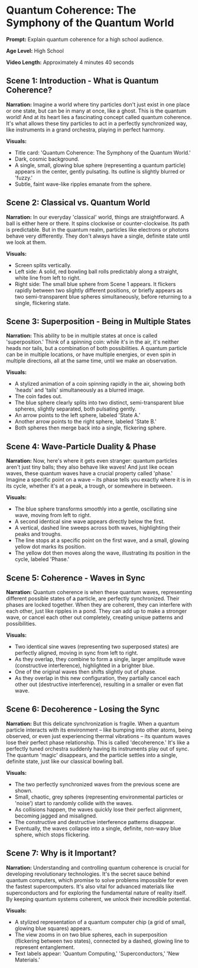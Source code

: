# Quantum Coherence: The Symphony of the Quantum World

**Prompt:** Explain quantum coherence for a high school audience.

**Age Level:** High School

**Video Length:** Approximately 4 minutes 40 seconds

## Scene 1: Introduction - What is Quantum Coherence?

**Narration:** Imagine a world where tiny particles don't just exist in one place or one state, but can be in many at once, like a ghost. This is the quantum world! And at its heart lies a fascinating concept called quantum coherence. It's what allows these tiny particles to act in a perfectly synchronized way, like instruments in a grand orchestra, playing in perfect harmony.

**Visuals:**
- Title card: 'Quantum Coherence: The Symphony of the Quantum World.'
- Dark, cosmic background.
- A single, small, glowing blue sphere (representing a quantum particle) appears in the center, gently pulsating. Its outline is slightly blurred or 'fuzzy.'
- Subtle, faint wave-like ripples emanate from the sphere.

## Scene 2: Classical vs. Quantum World

**Narration:** In our everyday 'classical' world, things are straightforward. A ball is either here or there. It spins clockwise or counter-clockwise. Its path is predictable. But in the quantum realm, particles like electrons or photons behave very differently. They don't always have a single, definite state until we look at them.

**Visuals:**
- Screen splits vertically.
- Left side: A solid, red bowling ball rolls predictably along a straight, white line from left to right.
- Right side: The small blue sphere from Scene 1 appears. It flickers rapidly between two slightly different positions, or briefly appears as two semi-transparent blue spheres simultaneously, before returning to a single, flickering state.

## Scene 3: Superposition - Being in Multiple States

**Narration:** This ability to be in multiple states at once is called 'superposition.' Think of a spinning coin: while it's in the air, it's neither heads nor tails, but a combination of both possibilities. A quantum particle can be in multiple locations, or have multiple energies, or even spin in multiple directions, all at the same time, until we make an observation.

**Visuals:**
- A stylized animation of a coin spinning rapidly in the air, showing both 'heads' and 'tails' simultaneously as a blurred image.
- The coin fades out.
- The blue sphere clearly splits into two distinct, semi-transparent blue spheres, slightly separated, both pulsating gently.
- An arrow points to the left sphere, labeled 'State A.'
- Another arrow points to the right sphere, labeled 'State B.'
- Both spheres then merge back into a single, flickering sphere.

## Scene 4: Wave-Particle Duality & Phase

**Narration:** Now, here's where it gets even stranger: quantum particles aren't just tiny balls; they also behave like waves! And just like ocean waves, these quantum waves have a crucial property called 'phase.' Imagine a specific point on a wave – its phase tells you exactly where it is in its cycle, whether it's at a peak, a trough, or somewhere in between.

**Visuals:**
- The blue sphere transforms smoothly into a gentle, oscillating sine wave, moving from left to right.
- A second identical sine wave appears directly below the first.
- A vertical, dashed line sweeps across both waves, highlighting their peaks and troughs.
- The line stops at a specific point on the first wave, and a small, glowing yellow dot marks its position.
- The yellow dot then moves along the wave, illustrating its position in the cycle, labeled 'Phase.'

## Scene 5: Coherence - Waves in Sync

**Narration:** Quantum coherence is when these quantum waves, representing different possible states of a particle, are perfectly synchronized. Their phases are locked together. When they are coherent, they can interfere with each other, just like ripples in a pond. They can add up to make a stronger wave, or cancel each other out completely, creating unique patterns and possibilities.

**Visuals:**
- Two identical sine waves (representing two superposed states) are perfectly aligned, moving in sync from left to right.
- As they overlap, they combine to form a single, larger amplitude wave (constructive interference), highlighted in a brighter blue.
- One of the original waves then shifts slightly out of phase.
- As they overlap in this new configuration, they partially cancel each other out (destructive interference), resulting in a smaller or even flat wave.

## Scene 6: Decoherence - Losing the Sync

**Narration:** But this delicate synchronization is fragile. When a quantum particle interacts with its environment – like bumping into other atoms, being observed, or even just experiencing thermal vibrations – its quantum waves lose their perfect phase relationship. This is called 'decoherence.' It's like a perfectly tuned orchestra suddenly having its instruments play out of sync. The quantum 'magic' disappears, and the particle settles into a single, definite state, just like our classical bowling ball.

**Visuals:**
- The two perfectly synchronized waves from the previous scene are shown.
- Small, chaotic, grey spheres (representing environmental particles or 'noise') start to randomly collide with the waves.
- As collisions happen, the waves quickly lose their perfect alignment, becoming jagged and misaligned.
- The constructive and destructive interference patterns disappear.
- Eventually, the waves collapse into a single, definite, non-wavy blue sphere, which stops flickering.

## Scene 7: Why is it Important?

**Narration:** Understanding and controlling quantum coherence is crucial for developing revolutionary technologies. It's the secret sauce behind quantum computers, which promise to solve problems impossible for even the fastest supercomputers. It's also vital for advanced materials like superconductors and for exploring the fundamental nature of reality itself. By keeping quantum systems coherent, we unlock their incredible potential.

**Visuals:**
- A stylized representation of a quantum computer chip (a grid of small, glowing blue squares) appears.
- The view zooms in on two blue spheres, each in superposition (flickering between two states), connected by a dashed, glowing line to represent entanglement.
- Text labels appear: 'Quantum Computing,' 'Superconductors,' 'New Materials.'

